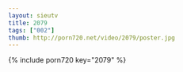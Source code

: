 ```yaml
--- 
layout: sieutv
title: 2079
tags: ["002"]
thumb: http://porn720.net/video/2079/poster.jpg
---
```

{% include porn720 key="2079" %} 
